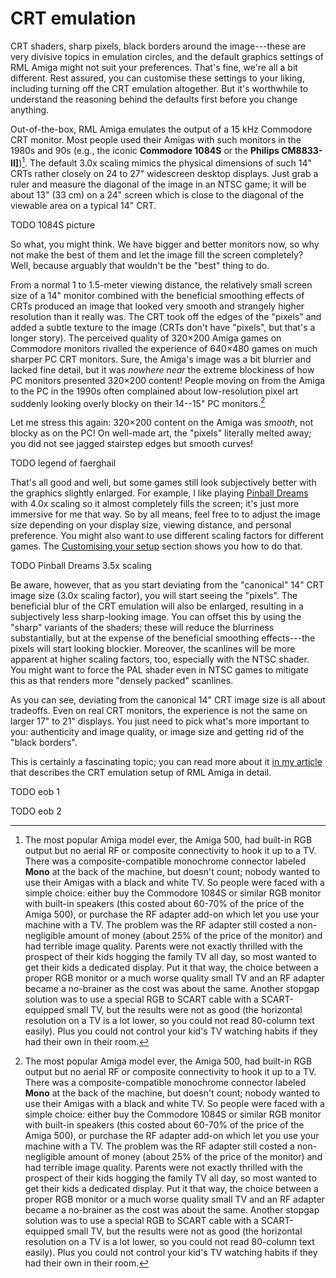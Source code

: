 # CRT emulation

CRT shaders, sharp pixels, black borders around the image---these are very
divisive topics in emulation circles, and the default graphics settings of RML
Amiga might not suit your preferences. That's fine, we're all a bit different.
Rest assured, you can customise these settings to your liking, including
turning off the CRT emulation altogether. But it's worthwhile to understand
the reasoning behind the defaults first before you change anything.

Out-of-the-box, RML Amiga emulates the output of a 15 kHz Commodore CRT
monitor. Most people used their Amigas with such monitors in the 1980s and 90s
(e.g., the iconic **Commodore 1084S** or the **Philips CM8833-II]**)[^1]. The
default 3.0x scaling mimics the physical dimensions of such 14" CRTs
rather closely on 24 to 27" widescreen desktop displays. Just grab a ruler and
measure the diagonal of the image in an NTSC game; it will be about 13" (33 cm)
on a 24" screen which is close to the diagonal of the viewable area on a
typical 14" CRT.

TODO 1084S picture

So what, you might think. We have bigger and better monitors now, so why
not make the best of them and let the image fill the screen completely? Well,
because arguably that wouldn't be the "best" thing to do.

From a normal 1 to 1.5-meter viewing distance, the relatively small screen
size of a 14" monitor combined with the beneficial smoothing effects of CRTs
produced an image that looked very smooth and strangely higher resolution than
it really was. The CRT took off the edges of the "pixels" and added a subtle
texture to the image (CRTs don't have "pixels", but that's a longer story).
The perceived quality of 320&times;200 Amiga games on Commodore monitors
rivalled the experience of 640&times;480 games on much sharper PC CRT
monitors. Sure, the Amiga's image was a bit blurrier and lacked fine detail, but
it was _nowhere near_ the extreme blockiness of how PC monitors presented
320&times;200 content! People moving on from the Amiga to the PC in the
1990s often complained about low-resolution pixel art suddenly looking
overly blocky on their 14--15" PC monitors.[^1]

Let me stress this again: 320&times;200 content on the Amiga was _smooth_, not
blocky as on the PC! On well-made art, the "pixels" literally melted away; you
did not see jagged stairstep edges but smooth curves! 

TODO legend of faerghail

That's all good and well, but some games still look subjectively better with
the graphics slightly enlarged. For example, I like playing [Pinball Dreams]()
with 4.0x scaling so it almost completely fills the screen; it's just more
immersive for me that way. So by all means, feel free to to adjust the image
size depending on your display size, viewing distance, and personal
preference. You might also want to use different scaling factors for different
games. The [Customising your setup](customising-your-setup.md) section shows
you how to do that.

TODO Pinball Dreams 3.5x scaling

Be aware, however, that as you start deviating from the "canonical" 14" CRT
image size (3.0x scaling factor), you will start seeing the "pixels". The
beneficial blur of the CRT emulation will also be enlarged, resulting in a
subjectively less sharp-looking image. You can offset this by using the
"sharp" variants of the shaders; these will reduce the blurriness
substantially, but at the expense of the beneficial smoothing effects---the
pixels will start looking blockier. Moreover, the scanlines will be more
apparent at higher scaling factors, too, especially with the NTSC shader. You might
want to force the PAL shader even in NTSC games to mitigate this as that
renders more "densely packed" scanlines.

As you can see, deviating from the canonical 14" CRT image size is all about
tradeoffs. Even on real CRT monitors, the experience is not the same on larger
17" to 21" displays. You just need to pick what's more important to you:
authenticity and image quality, or image size and getting rid of the "black
borders".

This is certainly a fascinating topic; you can read more about it [in my
article](https://blog.johnnovak.net/2022/04/15/achieving-period-correct-graphics-in-personal-computer-emulators-part-1-the-amiga/)
that describes the CRT emulation setup of RML Amiga in detail.

TODO eob 1

TODO eob 2

[^1]: The most popular Amiga model ever, the Amiga 500, had built-in RGB
    output but no aerial RF or composite connectivity to hook it up to a
    TV. There was a composite-compatible monochrome connector labeled **Mono**
    at the back of the machine, but doesn't count; nobody wanted to use their
    Amigas with a black and white TV. So people were faced with a simple
    choice: either buy the Commodore 1084S or similar RGB monitor with
    built-in speakers (this costed about 60-70% of the price of the Amiga 500), or
    purchase the RF adapter add-on which let you use your machine with a TV.
    The problem was the RF adapter still costed a non-negligible amount of
    money (about 25% of the price of the monitor) and had terrible image
    quality. Parents were not exactly thrilled with the prospect of their kids
    hogging the family TV all day, so most wanted to get their kids a
    dedicated display. Put it that way, the choice between a proper RGB monitor or a
    much worse quality small TV and an RF adapter became a no-brainer as the
    cost was about the same. Another stopgap solution was to use a special RGB
    to SCART cable with a SCART-equipped small TV, but the results were not as
    good (the horizontal resolution on a TV is a lot lower, so you could not
    read 80-column text easily). Plus you could not control your kid's TV
    watching habits if they had their own in their room.

[^2]: This is due to the fundamental design differences between Commodore and
    IBM PC CRT monitors. Commodore monitors such as the 1084S were effectively
    small high-quality TV sets with RGB input. Commodore was after the home
    computer and enthusiast market (at least in the beginning), so they found
    a way to effectively repurpose cheap small TVs into RGB monitors at an
    affordable price! These small-TVs-turned-monitors had great image quality,
    much better than your usual small TV, but their resolution and sharpness
    didn't come anywhere near specialised IBM PC monitors. PC monitors were
    the kings of sharpness, optimised for staring at spreadsheets all day at
    work, but they lacked the qualities of "lesser" CRTs that put pixel art in
    a more favourable light. Being squarely aimed at the business market, they
    were several times more expensive than 15 kHz home computer monitors in
    the 1980s.

